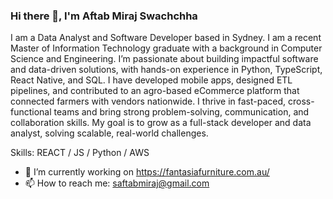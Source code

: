 ### Hi there 👋, I'm Aftab Miraj Swachchha
I am a Data Analyst and Software Developer based in Sydney. I am a recent Master of Information Technology graduate with a background in Computer Science and Engineering. I’m passionate
about building impactful software and data-driven solutions, with hands-on experience in Python, TypeScript, React Native, and SQL. I have developed mobile apps, designed ETL pipelines, and contributed to an agro-based eCommerce platform that connected farmers with vendors nationwide. I thrive in fast-paced, cross-functional teams and bring strong problem-solving, communication, and
collaboration skills. My goal is to grow as a full-stack developer and data analyst, solving scalable, real-world challenges.

Skills: REACT / JS / Python / AWS

- 🔭 I’m currently working on https://fantasiafurniture.com.au/ 
- 📫 How to reach me: saftabmiraj@gmail.com




